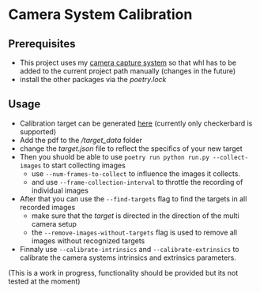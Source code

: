 # Camera System Calibration

## Prerequisites
- This project uses my [camera capture system]([url](https://github.com/kristina-aino/camera-capture-system)) so that whl has to be added to the current project path manually (changes in the future)
- install the other packages via the *poetry.lock*

## Usage
- Calibration target can be generated [here](https://calib.io/pages/camera-calibration-pattern-generator) (currently only checkerbard is supported)
- Add the pdf to the */target_data* folder
- change the *target.json* file to reflect the specifics of your new target
- Then you shuold be able to use `poetry run python run.py --collect-images` to start collecting images
  - use `--num-frames-to-collect` to influence the images it collects.
  - and use `--frame-collection-interval` to throttle the recording of individual images
- After that you can use the `--find-targets` flag to find the targets in all recorded images
  - make sure that the *target* is directed in the direction of the multi camera setup
  - the `--remove-images-without-targets` flag is used to remove all images without recognized targets
- Finnaly use `--calibrate-intrinsics` and `--calibrate-extrinsics` to calibrate the camera systems intrinsics and extrinsics parameters.

(This is a work in progress, functionality should be provided but its not tested at the moment)
